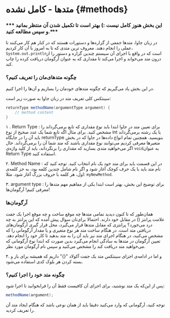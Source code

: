 # متدها - کامل نشده {#methods}

### \*\*\* این بخش هنوز کامل نیست :\) بهتر است تا تکمیل شدن آن منتظر بمانید و سپس مطالعه کنید.\*\*\*

در زبان جاوا، متدها جمعی از گزاره‌ها و دستورات هستند که در کنار هم کار می‌کنند تا عملی را انجام دهند. معروف ترین متدی که تا به امروز با آن کار کردیم، `System.out.println`است که در واقع با اجرای آن سیستم چندین گزاره و دستور را از درون متد می‌خواند و اجرا می‌کند تا مقداری که به عنوان آرگومان دریافت کرده را چاپ کند.

### چگونه متدهای‌مان را تعریف کنیم؟

در این بخش یاد می‌گیریم که چگونه متدهای خودمان را بسازیم و آن‌ها را اجرا کنیم.

سینتکس کلی تعریف متد در زبان جاوا به صورت زیر است:

```java
returnType methodName(argumentType argument) {
    // method content
}
```

۱ . Return Type : برای تعیین متد در جاوا ابتدا باید نوع مقداری که تابع برمی‌گرداند را مشخص کنید. برای مثال اگه تابع شما یک عدد صحیح از نوع int یا یک رشته برمی‌گرداند باید آن را در جایگاه returnType بنویسید. همچنین تمام انواع داده‌ها در جاوا که در بخش متغیرها معرفی کردیم می‌توانند نوع مقداری باشند که متد شما آن را برمی‌گرداند. حال اگر می‌خواهید متدی بسازید که مقداری را برنگرداند، باید از کلید واژه‌ی `void`به عنوان Return Type استفاده کنید.

۲. Method Name : در این قسمت باید برای متد خود یک نام انتخاب کنید. توجه کنید که نام متد باید با یک حرف کوچک آغاز شود و اگر نام شامل چندین کلمه بود، به جز کلمه‌ی اول، هر کلمه با حروف بزرگ آغاز شود. مثلا: `myNewMethod`.

۳. argument type : برای توضیح این بخش، بهتر است ابتدا یکی از مفاهیم مهم متدها را معرفی کنیم! آرگومان‌ها!

### آرگومان‌ها

همان‌طور که تا کنون دیدید تمامی متدها چه موقع ساخت و چه موقع اجرا یک جفت علامت پرانتز \(\) در مقابل خود دارند. احتمالا برای‌تان سوال پیش آمده که این پرانتز به چه درد می‌خورد؟ پرانتزی که مقابل متدها قرار می‌گیرد، محل قرار گیری آرگومان‌های دریافتی متد است. در هنگام ساخت متد هر نوع متغیری و یا مقدار آرگومانی را که مشخص می‌کنید، در هنگام اجرای متد نیز باید آن را به متد بدهید تا کار خود را انجام دهد. تعیین آرگومان در متدها به سادگی انجام می‌گیرد بدین صورت که ابتدا نوع آرگومانی که می‌خواهید متد دریافت کند را مشخص می‌کنید و سپس نام آرگومان مورد نظر.

۴. و اما در ادامه‌ی اجزای سینتکس متد یک جفت آکولاد "{}" داریم که همیشه برای باز و بسته کردن هر بلوک کدی استفاده می‌شود.

### چگونه متد خود را اجرا کنیم؟

پس از این‌که یک متد نوشتید، برای اجرای آن کافیست فقط آن را فرابخوانید تا اجرا شود:

```java
methodName(argument);
```

توجه کنید، آرگومانی که وارد می‌کنید دقیقا باید از همان نوعی باشد که هنگام ایجاد متد آن را تعریف کردید.

